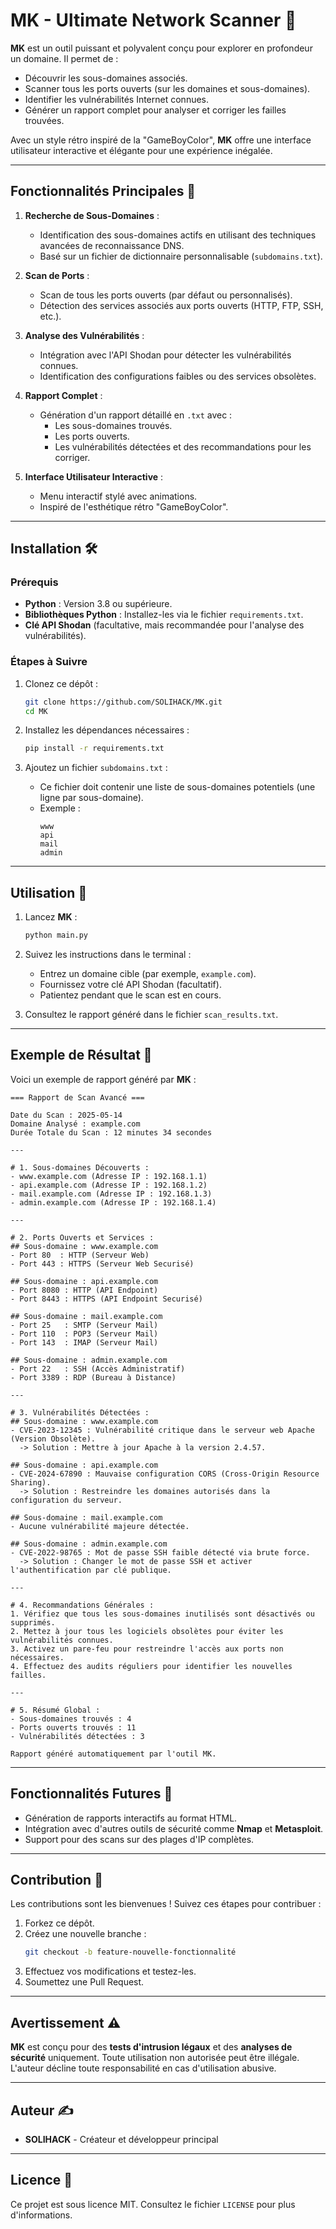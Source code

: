 # MK - Ultimate Network Scanner 🚀

**MK** est un outil puissant et polyvalent conçu pour explorer en profondeur un domaine. Il permet de :
- Découvrir les sous-domaines associés.
- Scanner tous les ports ouverts (sur les domaines et sous-domaines).
- Identifier les vulnérabilités Internet connues.
- Générer un rapport complet pour analyser et corriger les failles trouvées.

Avec un style rétro inspiré de la "GameBoyColor", **MK** offre une interface utilisateur interactive et élégante pour une expérience inégalée.

---

## Fonctionnalités Principales 🎯

1. **Recherche de Sous-Domaines** :
   - Identification des sous-domaines actifs en utilisant des techniques avancées de reconnaissance DNS.
   - Basé sur un fichier de dictionnaire personnalisable (`subdomains.txt`).

2. **Scan de Ports** :
   - Scan de tous les ports ouverts (par défaut ou personnalisés).
   - Détection des services associés aux ports ouverts (HTTP, FTP, SSH, etc.).

3. **Analyse des Vulnérabilités** :
   - Intégration avec l'API Shodan pour détecter les vulnérabilités connues.
   - Identification des configurations faibles ou des services obsolètes.

4. **Rapport Complet** :
   - Génération d'un rapport détaillé en `.txt` avec :
     - Les sous-domaines trouvés.
     - Les ports ouverts.
     - Les vulnérabilités détectées et des recommandations pour les corriger.

5. **Interface Utilisateur Interactive** :
   - Menu interactif stylé avec animations.
   - Inspiré de l'esthétique rétro "GameBoyColor".

---

## Installation 🛠️

### Prérequis
- **Python** : Version 3.8 ou supérieure.
- **Bibliothèques Python** : Installez-les via le fichier `requirements.txt`.
- **Clé API Shodan** (facultative, mais recommandée pour l'analyse des vulnérabilités).

### Étapes à Suivre
1. Clonez ce dépôt :
   ```bash
   git clone https://github.com/SOLIHACK/MK.git
   cd MK
   ```

2. Installez les dépendances nécessaires :
   ```bash
   pip install -r requirements.txt
   ```

3. Ajoutez un fichier `subdomains.txt` :
   - Ce fichier doit contenir une liste de sous-domaines potentiels (une ligne par sous-domaine).
   - Exemple :
     ```plaintext
     www
     api
     mail
     admin
     ```

---

## Utilisation 🚀

1. Lancez **MK** :
   ```bash
   python main.py
   ```

2. Suivez les instructions dans le terminal :
   - Entrez un domaine cible (par exemple, `example.com`).
   - Fournissez votre clé API Shodan (facultatif).
   - Patientez pendant que le scan est en cours.

3. Consultez le rapport généré dans le fichier `scan_results.txt`.

---

## Exemple de Résultat 📝

Voici un exemple de rapport généré par **MK** :

```plaintext
=== Rapport de Scan Avancé ===

Date du Scan : 2025-05-14
Domaine Analysé : example.com
Durée Totale du Scan : 12 minutes 34 secondes

---

# 1. Sous-domaines Découverts :
- www.example.com (Adresse IP : 192.168.1.1)
- api.example.com (Adresse IP : 192.168.1.2)
- mail.example.com (Adresse IP : 192.168.1.3)
- admin.example.com (Adresse IP : 192.168.1.4)

---

# 2. Ports Ouverts et Services :
## Sous-domaine : www.example.com
- Port 80  : HTTP (Serveur Web)
- Port 443 : HTTPS (Serveur Web Securisé)

## Sous-domaine : api.example.com
- Port 8080 : HTTP (API Endpoint)
- Port 8443 : HTTPS (API Endpoint Securisé)

## Sous-domaine : mail.example.com
- Port 25   : SMTP (Serveur Mail)
- Port 110  : POP3 (Serveur Mail)
- Port 143  : IMAP (Serveur Mail)

## Sous-domaine : admin.example.com
- Port 22   : SSH (Accès Administratif)
- Port 3389 : RDP (Bureau à Distance)

---

# 3. Vulnérabilités Détectées :
## Sous-domaine : www.example.com
- CVE-2023-12345 : Vulnérabilité critique dans le serveur web Apache (Version Obsolète).
  -> Solution : Mettre à jour Apache à la version 2.4.57.

## Sous-domaine : api.example.com
- CVE-2024-67890 : Mauvaise configuration CORS (Cross-Origin Resource Sharing).
  -> Solution : Restreindre les domaines autorisés dans la configuration du serveur.

## Sous-domaine : mail.example.com
- Aucune vulnérabilité majeure détectée.

## Sous-domaine : admin.example.com
- CVE-2022-98765 : Mot de passe SSH faible détecté via brute force.
  -> Solution : Changer le mot de passe SSH et activer l'authentification par clé publique.

---

# 4. Recommandations Générales :
1. Vérifiez que tous les sous-domaines inutilisés sont désactivés ou supprimés.
2. Mettez à jour tous les logiciels obsolètes pour éviter les vulnérabilités connues.
3. Activez un pare-feu pour restreindre l'accès aux ports non nécessaires.
4. Effectuez des audits réguliers pour identifier les nouvelles failles.

---

# 5. Résumé Global :
- Sous-domaines trouvés : 4
- Ports ouverts trouvés : 11
- Vulnérabilités détectées : 3

Rapport généré automatiquement par l'outil MK.
```

---

## Fonctionnalités Futures 🔮

- Génération de rapports interactifs au format HTML.
- Intégration avec d'autres outils de sécurité comme **Nmap** et **Metasploit**.
- Support pour des scans sur des plages d'IP complètes.

---

## Contribution 🤝

Les contributions sont les bienvenues ! Suivez ces étapes pour contribuer :
1. Forkez ce dépôt.
2. Créez une nouvelle branche :
   ```bash
   git checkout -b feature-nouvelle-fonctionnalité
   ```
3. Effectuez vos modifications et testez-les.
4. Soumettez une Pull Request.

---

## Avertissement ⚠️

**MK** est conçu pour des **tests d'intrusion légaux** et des **analyses de sécurité** uniquement. Toute utilisation non autorisée peut être illégale. L'auteur décline toute responsabilité en cas d'utilisation abusive.

---

## Auteur ✍️

- **SOLIHACK** - Créateur et développeur principal

---

## Licence 📜

Ce projet est sous licence MIT. Consultez le fichier `LICENSE` pour plus d'informations.
